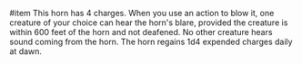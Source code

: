 #item 
This horn has 4 charges. When you use an action to blow it, one creature of your choice can hear the horn's blare, provided the creature is within 600 feet of the horn and not deafened. No other creature hears sound coming from the horn. The horn regains 1d4 expended charges daily at dawn.